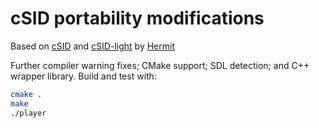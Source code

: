 # cSID portability modifications

Based on [cSID](http://csdb.dk/release/?id=153597) and [cSID-light](http://csdb.dk/release/?id=156587) by [Hermit](http://hermit.sidrip.com/)

Further compiler warning fixes; CMake support; SDL detection; and C++ wrapper library.
Build and test with:

``` bash
cmake .
make
./player
```
